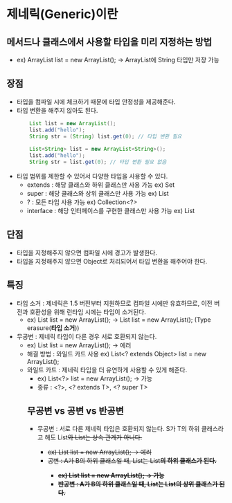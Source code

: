 # 제네릭(Generic)이란
## 메서드나 클래스에서 사용할 타입을 미리 지정하는 방법
- ex) ArrayList<String> list = new ArrayList<String>(); -> ArrayList에 String 타입만 저장 가능 
## 장점
  - 타입을 컴파일 시에 체크하기 때문에 타입 안정성을 제공해준다.
  - 타입 변환을 해주지 않아도 된다.
    ```java
        List list = new ArrayList();
        list.add("hello");
        String str = (String) list.get(0); // 타입 변환 필요
      
        List<String> list = new ArrayList<String>();
        list.add("hello");
        String str = list.get(0); // 타입 변환 필요 없음
    ```
  - 타입 범위를 제한할 수 있어서 다양한 타입을 사용할 수 있다.
    - extends : 해당 클래스와 하위 클래스만 사용 가능 ex) Set<T extends Number>
    - super : 해당 클래스와 상위 클래스만 사용 가능 ex) List<T super Number>
    - ? : 모든 타입 사용 가능 ex) Collection<?>
    - interface : 해당 인터페이스를 구현한 클래스만 사용 가능 ex) List<T extends interface>
    
## 단점
- 타입을 지정해주지 않으면 컴파일 시에 경고가 발생한다.
- 타입을 지정해주지 않으면 Object로 처리되어서 타입 변환을 해주어야 한다.
## 특징 
- 타입 소거 : 제네릭은 1.5 버전부터 지원하므로 컴파일 시에만 유효하므로, 이전 버전과 호환성을 위해 런타임 시에는 타입이 소거된다.
  - ex) List<String> list = new ArrayList<String>(); -> List list = new ArrayList(); (Type erasure(**타입 소거**))
- 무공변 : 제네릭 타입이 다른 경우 서로 호환되지 않는다.
  - ex) List<Object> list = new ArrayList<String>(); -> 에러
  - 해결 방법 : 와일드 카드 사용 ex) List<? extends Object> list = new ArrayList<String>();
- 와일드 카드 : 제네릭 타입을 더 유연하게 사용할 수 있게 해준다.
  - ex) List<?> list = new ArrayList<String>(); -> 가능
  - 종류 : <?>, <? extends T>, <? super T>


## 무공변 vs 공변 vs 반공변
- 무공변 : 서로 다른 제네릭 타입은 호환되지 않는다. S가 T의 하위 클래스라고 해도 List<S>와 List<T>는 상속 관계가 아니다.
  - ex) List<Object> list = new ArrayList<String>(); -> 에러
- 공변 : A가 B의 하위 클래스일 때, List<A>는 List<B>의 하위 클래스가 된다.
  - ex) List<Object> list = new ArrayList<String>(); -> 가능
- 반공변 : A가 B의 하위 클래스일 때, List<A>는 List<B>의 상위 클래스가 된다.
